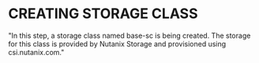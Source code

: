 # CREATING STORAGE CLASS

"In this step, a storage class named base-sc is being created. The storage for this class is provided by Nutanix Storage and provisioned using csi.nutanix.com."
